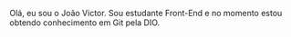 Olá, eu sou o João Victor.
Sou estudante Front-End e no momento estou obtendo conhecimento em Git pela DIO.
